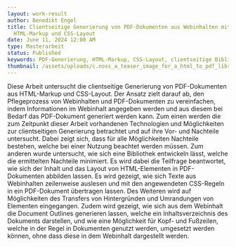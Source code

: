 ```yaml
---
layout: work-result
author: Benedikt Engel
title: Clientseitige Generierung von PDF-Dokumenten aus Webinhalten mit
  HTML-Markup und CSS-Layout
date: June 11, 2024 12:00 AM
type: Masterarbeit
status: Published
keywords: PDF-Generierung, HTML-Markup, CSS-Layout, clientseitige Bibliothek
thumbnail: /assets/uploads/c.noss_a_teaser_image_for_a_html_to_pdf_library_where_images_an_63c0185b-ad0b-47b4-851c-0369af67b964.jpg
---
```

Diese Arbeit untersucht die clientseitige Generierung von PDF-Dokumenten aus HTML-Markup und CSS-Layout. Der Ansatz zielt darauf ab, den Pflegeprozess von Webinhalten und PDF-Dokumenten zu vereinfachen, indem Informationen im Webinhalt angegeben werden und aus diesem bei Bedarf das PDF-Dokument generiert werden kann. Zum einen werden die zum Zeitpunkt dieser Arbeit vorhandenen Technologien und Möglichkeiten zur clientseitigen Generierung betrachtet und auf ihre Vor- und Nachteile untersucht. Dabei zeigt sich, dass für alle Möglichkeiten Nachteile bestehen, welche bei einer Nutzung beachtet werden müssen. Zum anderen wurde untersucht, wie sich eine Bibliothek entwickeln lässt, welche die ermittelten Nachteile minimiert. Es wird dabei die Teilfrage beantwortet, wie sich der Inhalt und das Layout von HTML-Elementen in PDF-Dokumenten abbilden lassen. Es wird gezeigt, wie sich Texte aus Webinhalten zeilenweise auslesen und mit den angewendeten CSS-Regeln in ein PDF-Dokument übertragen lassen. Des Weiteren wird auf Möglichkeiten des Transfers von Hintergründen und Umrandungen von Elementen eingegangen. Zudem wird gezeigt, wie sich aus dem Webinhalt die Document Outlines generieren lassen, welche ein Inhaltsverzeichnis des Dokuments darstellen, und wie eine Möglichkeit für Kopf- und Fußzeilen, welche in der Regel in Dokumenten genutzt werden, umgesetzt werden können, ohne dass diese in dem Webinhalt dargestellt werden.
